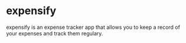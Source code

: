 # expensify
expensify is an expense tracker app that allows you to keep a record of your expenses and track them regulary.
